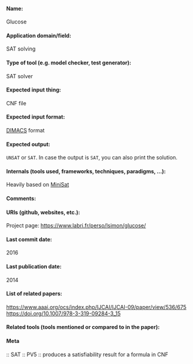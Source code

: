 #### Name:
Glucose

#### Application domain/field:
SAT solving

#### Type of tool (e.g. model checker, test generator):
SAT solver

#### Expected input thing:
CNF file

#### Expected input format:
[DIMACS](../../../Formats/DIMACS.md) format

#### Expected output:
`UNSAT` or `SAT`. 
In case the output is `SAT`, you can also print the solution.

#### Internals (tools used, frameworks, techniques, paradigms, ...):
Heavily based on [MiniSat](MiniSat.md)

#### Comments:

#### URIs (github, websites, etc.):
Project page: https://www.labri.fr/perso/lsimon/glucose/

#### Last commit date:
2016

#### Last publication date:
2014

#### List of related papers:
https://www.aaai.org/ocs/index.php/IJCAI/IJCAI-09/paper/view/536/675
https://doi.org/10.1007/978-3-319-09284-3_15

#### Related tools (tools mentioned or compared to in the paper):

#### Meta
:: SAT
:: PV5 :: produces a satisfiability result for a formula in CNF